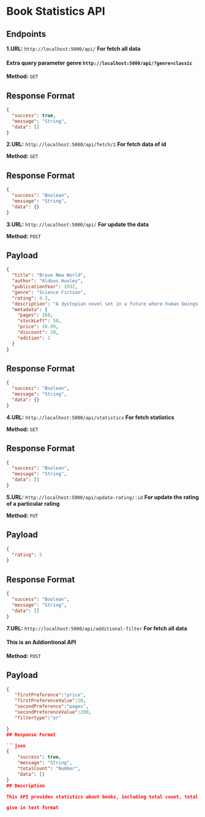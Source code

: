 # Book Statistics API

## Endpoints

**1.URL:** `http://localhost:5000/api/` **For fetch all data**

#### Extra query parameter genre `http://localhost:5000/api/?genre=classic`

**Method:** `GET`

## Response Format

```json
{
  "success": true,
  "message": "String",
  "data": []
}
```

**2.URL:** `http://localhost:5000/api/fetch/1` **For fetch data of id**

**Method:** `GET`

## Response Format

```json
{
  "success": "Boolean",
  "message": "String",
  "data": {}
}
```

**3.URL:** `http://localhost:5000/api/` **For update the data**

**Method:** `POST`

## Payload

```json
{
  "title": "Brave New World",
  "author": "Aldous Huxley",
  "publicationYear": 1932,
  "genre": "Science Fiction",
  "rating": 4.3,
  "description": "A dystopian novel set in a future where human beings are manufactured and conditioned.",
  "metadata": {
    "pages": 268,
    "stockLeft": 50,
    "price": 16.99,
    "discount": 20,
    "edition": 2
  }
}
```

## Response Format

```json
{
  "success": "Boolean",
  "message": "String",
  "data": {}
}
```

**4.URL:** `http://localhost:5000/api/statistics` **For fetch statistics**

**Method:** `GET`

## Response Format

```json
{
  "success": "Boolean",
  "message": "String",
  "data": []
}
```

**5.URL:** `http://localhost:5000/api/update-rating/:id` **For update the rating of a particular rating**

**Method:** `PUT`

## Payload

```json
{
  "rating": 5
}
```

## Response Format

```json
{
  "success": "Boolean",
  "message": "String",
  "data": []
}
```

**7.URL:** `http://localhost:5000/api/additional-filter` **For fetch all data**

#### This is an Addiontional API

**Method:** `POST`

## Payload

````json
{
   "firstPreference":"price",
   "firstPreferenceValue":20,
   "secondPreference":"pages",
   "secondPreferenceValue":200,
   "filtertype":"or"

}
## Response Format

```json
{
    "success": true,
    "message": "String",
    "totalCount": "Number",
    "data": []
}
## Description

This API provides statistics about books, including total count, total rating, and average rating for each genre.

give in text format

````

